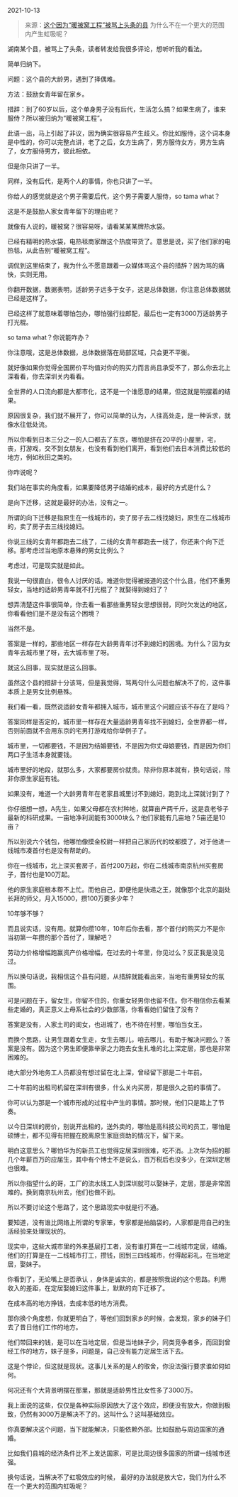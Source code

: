 2021-10-13

> 来源：[这个因为“暖被窝工程”被骂上头条的县](http://mp.weixin.qq.com/s?__biz=MzU0MjYwNDU2Mw==&mid=2247501475&idx=2&sn=64773a4afebb3e6f7a8ab183618808a9&chksm=fb1aaadfcc6d23c9c89e08ad8570a806ed11302cc1f0c96a527c8ccb9554eef1b161245ea33c&scene=27#wechat_redirect)
> 为什么不在一个更大的范围内产生虹吸呢？

湖南某个县，被骂上了头条，读者转发给我很多评论，想听听我的看法。  

  

简单归纳下。  

  

问题：这个县的大龄男，遇到了择偶难。

  

方法：鼓励女青年留在家乡。  

  

措辞：到了60岁以后，这个单身男子没有后代，生活怎么搞？如果生病了，谁来服侍？所以被归纳为“暖被窝工程”。

  

此语一出，马上引起了非议，因为确实很容易产生歧义。你比如服侍，这个词本身是中性的，你可以完整点讲，老了之后，女方生病了，男方服侍女方，男方生病了，女方服侍男方，彼此相依。  

  

但是你只讲了一半。

  

同样，没有后代，是两个人的事情，你也只讲了一半。

  

你给人的感觉就是这个男子需要后代，这个男子需要人服侍，so tama what？

  

这是不是鼓励人家女青年留下的理由呢？

  

就像有人说的，暖被窝？很容易呀，请看某某某牌热水袋。

  

已经有精明的热水袋，电热毯商家蹭这个热度带货了。意思是说，买了他们家的电热毯，从此告别“暖被窝工程”。

  

调侃到这里结束了，我为什么不愿意跟着一众媒体骂这个县的措辞？因为骂的痛快，实则无用。  

  

你翻开数据，数据表明，适龄男子远多于女子，这是总体数据，你注意总体数据就已经是这样了。  

  

已经这样了就意味着哪怕包办，哪怕强行拉郎配，最后也一定有3000万适龄男子打光棍。  

  

so tama what？你说能咋办？

  

你注意哦，这是总体数据，总体数据落在局部区域，只会更不平衡。  

  

就好像如果你觉得全国房价平均值对你的购买力而言尚且承受不了，那么你去北上深看看，你去深圳关内看看。

  

全世界的人口流向都是大都市化，这不是一个谁愿意的结果，但这就是明摆着的结果。  

  

原因很复杂，我们就不展开了，你可以简单的认为，人往高处走，是一种诉求，就像水往低处流。

  

所以你看到日本三分之一的人口都去了东京，哪怕是挤在20平的小屋里，宅，丧，打游戏，交不到女朋友，也没有看到他们离开，看到他们去日本消费比较低的地方，例如秋田之类的。

  

你咋说呢？  

  

我们站在事实的角度看，如果要降低男子结婚的成本，最好的方式是什么？  

  

是向下迁移，这就是最好的办法，没有之一。

  

所谓的向下迁移是指原生在一线城市的，卖了房子去二线找媳妇，原生在二线城市的，卖了房子去三线找媳妇。

  

你说三线的女青年都跑去二线了，二线的女青年都跑去一线了，你还来个向下迁移。那考虑过当地原本悬殊的男女比例么？  

  

考虑过，可是现实就是如此。

  

我说一句很直白，很令人讨厌的话。难道你觉得被报道的这个什么县，他们不重男轻女，当地的适龄男青年就不打光棍了？就娶得到媳妇了？

  

想弄清楚这件事很简单，你去看一看那些重男轻女思想很弱，同时欠发达的地区，你看看他们是不是没有这个困境？  

  

当然不是。

  

答案是一样的，那些地区一样存在大龄男青年讨不到媳妇的困境。为什么？因为女青年去城市里了呀，去大城市里了呀。  

  

就这么回事，现实就是这么回事。  

  

虽然这个县的措辞十分该骂，但是我觉得，骂两句什么问题也解决不了的，这件事本质上是男女比例悬殊。

  

我们看一看，既然说适龄女青年都拥入城市，城市里这个问题应该不存在了是吗？  

  

答案同样是否定的，城市里一样存在大量适龄男青年找不到媳妇，全世界都一样，否则前面就不会用东京的宅男打游戏给你举例子了。

  

城市里，一切都要钱，不是因为结婚要钱，不是因为你丈母娘要钱，而是因为你们两口子生活本身就要钱。  

  

城市里好的地段，就那么多，大家都要房价就贵。除非你原本就有，换句话说，除非你原生家庭有钱。  

  

如果没有，难道一个大龄男青年在老家县城里讨不到媳妇，跑到北上深就讨到了？

  

你仔细想一想，A先生，如果父母都在农村种地，就算亩产两千斤，这是袁老爷子最新的科研成果。一亩地净利润能有3000块么？他们家能有几亩地？5亩还是10亩？

  

所以别说六个钱包，他哪怕像摸金校尉一样把自己家历代的坟都摸了，对于他进一线城市凑首付也是没有帮助的。  

  

你在一线城市，北上深买套房子，首付200万起，你在二线城市南京杭州买套房子，首付也是100万起。  

  

他的原生家庭根本帮不上忙。而他自己，即便他是快递之王，就像那个北京的副处长拜的师父，月入15000，攒100万要多少年？  

  

10年够不够？  

  

而且说实话，没有用。就算你攒10年，10年后你去看，那个首付的购买力不是你当初第一年攒的那个首付了，理解吧？

  

劳动力价格增幅跑赢资产价格增幅，在过去的十年里，你见过么？反正我是没见过。  

  

所以换句话说，我相信这个县有问题，从措辞就能看出来，当地有重男轻女的氛围。  

  

可是问题在于，留女生，你留不住的，你重女轻男你也留不住。你不相信你去看某些走婚的，真正意义上母系社会的少数部落，你看看她们留住了没有？

  

答案是没有，人家土司的闺女，也进城了，也不待在村里，哪怕当女王。

  

而换个思路，让男生跟着女生走，女生去哪儿，咱去哪儿，有助于解决问题么？答案是没有。因为这个男生即便靠举家之力跑去女生扎堆的北上深定居，那也是非常困难的。

  

绝大部分外地务工人员都没有想过留在北上深，曾经留下那是二十年前。  

  

二十年前的出租司机留在深圳有很多，什么关内买房，那是很久之前的事情了。

  

你可以认为那是一个城市形成的过程中产生的事情。那时候，他们只是踏上了节奏。

  

以今日深圳的房价，别说开出租的，送外卖的，哪怕是高科技公司的员工，哪怕是硕博士，都不见得有把握在脱离原生家庭资助的情况下，留下来。  

  

明白这意思么？哪怕华为的新员工也觉得定居深圳很难，吃不消。上次华为招的那几个年薪百万的应届生，其中有个博士不是说么，百万税后也没多少，在深圳定居也很难。

  

所以你指望什么的哥，工厂的流水线工人到深圳就可以娶妹子，定居，那是非常困难的。换到南京杭州去，他们也做不到。

  

所以不要讨论这个思路了，这个思路现实中就是行不通。  

  

要知道，没有谁比网络上所谓的专家笨，专家都是拍脑袋的，人家都是用自己的生活经验来处理现状的。  

  

现实中，这些大城市里的外来基层打工者，没有谁打算在一二线城市定居，结婚。他们的打算是在一二线城市打工，攒钱，回到三四线城市，付得起彩礼，在当地定居，娶妹子。

  

你看到了，无论嘴上是否承认 ，身体是诚实的，都是按照我说的这个思路。利用收入的差距，在定居娶媳妇这件事上，默默的向下迁移了。

  

在成本高的地方挣钱，去成本低的地方消费。

  

那你换个角度想，你就更明白了，等他们回到家乡的时候，会发现，家乡的妹子们去了昔日他们工作的地方。  

  

他们带回来的钱，是可以在当地定居，但是当地妹子少，同类竞争者多，而回到曾经工作的地方，妹子是多，问题是，自己没有能力定居生活下去。

  

这是个悖论，但这就是现状。这事儿关系的是人的取舍，你没法强行要求谁如何如何。

  

何况还有个大背景明摆在那里，那就是适龄男性比女性多了3000万。

  

我上面说的这些，仅仅是各种实际原因放大了这个效应，即便没有放大，你做到极致，仍然有3000万是解决不了的。这叫什么？这叫基础效应。

  

你真要解决这个问题，当下就能解决，只能依赖外部。比如鼓励与周边国家的通婚。  

  

比如我们县城的经济条件比不上发达国家，可是比周边很多国家的所谓一线城市还强。

  

换句话说，当解决不了虹吸效应的时候， 最好的办法就是放大它，我们为什么不在一个更大的范围内虹吸呢？

